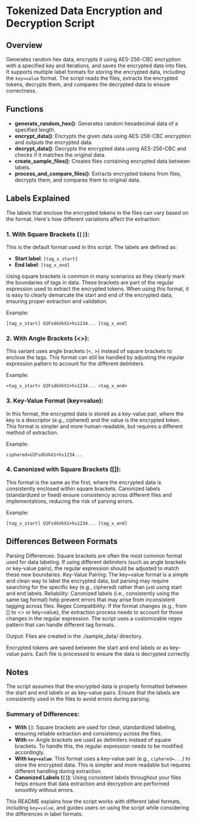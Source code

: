 # Tokenized Data Encryption and Decryption Script

## Overview
Generates random hex data, encrypts it using AES-256-CBC encryption with a specified key and iterations, and saves the encrypted data into files. It supports multiple label formats for storing the encrypted data, including the `key=value` format. The script reads the files, extracts the encrypted tokens, decrypts them, and compares the decrypted data to ensure correctness.

## Functions
- **generate_random_hex()**: Generates random hexadecimal data of a specified length.
- **encrypt_data()**: Encrypts the given data using AES-256-CBC encryption and outputs the encrypted data.
- **decrypt_data()**: Decrypts the encrypted data using AES-256-CBC and checks if it matches the original data.
- **create_sample_files()**: Creates files containing encrypted data between labels.
- **process_and_compare_files()**: Extracts encrypted tokens from files, decrypts them, and compares them to original data.

## Labels Explained
The labels that enclose the encrypted tokens in the files can vary based on the format. Here's how different variations affect the extraction:

### 1. **With Square Brackets (`[]`)**: 
This is the default format used in this script. The labels are defined as:
- **Start label**: `[tag_x_start]`
- **End label**: `[tag_x_end]`

Using square brackets is common in many scenarios as they clearly mark the boundaries of tags in data. These brackets are part of the regular expression used to extract the encrypted tokens. When using this format, it is easy to clearly demarcate the start and end of the encrypted data, ensuring proper extraction and validation.

Example:
```plaintext
[tag_x_start] U2FsdGVkX1+hs1234... [tag_x_end]
```

### 2. With Angle Brackets (<>):
This variant uses angle brackets (<, >) instead of square brackets to enclose the tags. This format can still be handled by adjusting the regular expression pattern to account for the different delimiters.

Example:
```plaintext
<tag_x_start> U2FsdGVkX1+hs1234... <tag_x_end>
```

### 3. Key-Value Format (key=value):
In this format, the encrypted data is stored as a key-value pair, where the key is a descriptor (e.g., ciphered) and the value is the encrypted token. This format is simpler and more human-readable, but requires a different method of extraction.

Example:
```plaintext
ciphered=U2FsdGVkX1+hs1234...
```

### 4. Canonized with Square Brackets ([]):
This format is the same as the first, where the encrypted data is consistently enclosed within square brackets. Canonized labels (standardized or fixed) ensure consistency across different files and implementations, reducing the risk of parsing errors.

Example:
```plaintext
[tag_x_start] U2FsdGVkX1+hs1234... [tag_x_end]
```

## Differences Between Formats
Parsing Differences: Square brackets are often the most common format used for data labeling. If using different delimiters (such as angle brackets or key-value pairs), the regular expression should be adjusted to match these new boundaries.
Key-Value Pairing: The key=value format is a simple and clean way to label the encrypted data, but parsing may require searching for the specific key (e.g., ciphered) rather than just using start and end labels.
Reliability: Canonized labels (i.e., consistently using the same tag format) help prevent errors that may arise from inconsistent tagging across files.
Regex Compatibility: If the format changes (e.g., from [] to <> or key=value), the extraction process needs to account for those changes in the regular expression. The script uses a customizable regex pattern that can handle different tag formats.

Output:
Files are created in the ./sample_data/ directory.

Encrypted tokens are saved between the start and end labels or as key-value pairs.
Each file is processed to ensure the data is decrypted correctly.

## Notes
The script assumes that the encrypted data is properly formatted between the start and end labels or as key-value pairs. Ensure that the labels are consistently used in the files to avoid errors during parsing.

### Summary of Differences:
- **With `[]`**: Square brackets are used for clear, standardized labeling, ensuring reliable extraction and consistency across the files.
- **With `<>`**: Angle brackets are used as delimiters instead of square brackets. To handle this, the regular expression needs to be modified accordingly.
- **With `key=value`**: This format uses a key-value pair (e.g., `ciphered=...`) to store the encrypted data. This is simpler and more readable but requires different handling during extraction.
- **Canonized Labels (`[]`)**: Using consistent labels throughout your files helps ensure that data extraction and decryption are performed smoothly without errors.

This README explains how the script works with different label formats, including `key=value`, and guides users on using the script while considering the differences in label formats.
